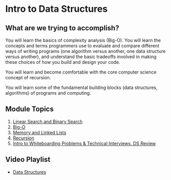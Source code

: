 # Intro to Data Structures

## What are we trying to accomplish?

You will learn the basics of complexity analysis (Big-O). You will learn the concepts and terms programmers use to evaluate and compare different ways of writing programs (one algorithm versus another, one data structure versus another), and understand the basic tradeoffs involved in making these choices of how you build and design your code.

You will learn and become comfortable with the core computer science concept of recursion.

You will learn some of the fundamental building blocks (data structures, algorithms) of programs and computing.

## Module Topics

1. [Linear Search and Binary Search](./1-intro-data-structures/)
2. [Big-O](./2-big-o/)
3. [Memory and Linked Lists](./3-memory-linked-list/)
4. [Recursion](./4-recursion/)
5. [Intro to Whiteboarding Problems & Technical Interviews, DS Review](./5-intro-whiteboarding-problems-ds-review/README.md)

## Video Playlist

- [Data Structures](https://www.youtube.com/playlist?list=PLu0CiQ7bzwER_9WMqWsv4TGrohhwHm5zE)